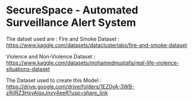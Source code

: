 # SecureSpace - Automated Surveillance Alert System
The datset used are : Fire and Smoke Dataset : https://www.kaggle.com/datasets/dataclusterlabs/fire-and-smoke-dataset

Violence and Non-Violence Dataset : https://www.kaggle.com/datasets/mohamedmustafa/real-life-violence-situations-dataset

The Dataset used to create this Model : https://drive.google.com/drive/folders/1EZ0yA-3WB-zRjIRZ3HsyAlqxJnvy4eeR?usp=share_link
